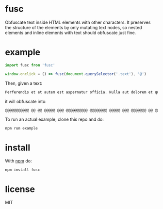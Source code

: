 # fusc

Obfuscate text inside HTML elements with other characters. It preserves
the structure of the elements by only mutating text nodes, so nested elements
and inline elements with text should obfuscate just fine.

# example

```js
import fusc from 'fusc'

window.onclick = () => fusc(document.querySelector('.text'), '@')
```

Then, given a text:

```txt
Perferendis et et autem est aspernatur officia. Nulla aut dolorem et quis corporis. Est numquam tenetur eius eos dolor rerum quaerat omnis. Labore corporis itaque illo aut qui dolorem beatae non. Cumque excepturi quam praesentium animi qui cupiditate quod. Molestias tempore animi optio fugit ducimus omnis.
```

it will obfuscate into:

```txt
@@@@@@@@@@@ @@ @@ @@@@@ @@@ @@@@@@@@@@ @@@@@@@@ @@@@@ @@@ @@@@@@@ @@ @@@@ @@@@@@@@@ @@@ @@@@@@@ @@@@@@@ @@@@ @@@ @@@@@ @@@@@ @@@@@@@ @@@@@@ @@@@@@ @@@@@@@@ @@@@@@ @@@@ @@@ @@@ @@@@@@@ @@@@@@ @@@@ @@@@@@ @@@@@@@@@ @@@@ @@@@@@@@@@@ @@@@@ @@@ @@@@@@@@@@ @@@@@ @@@@@@@@@ @@@@@@@ @@@@@ @@@@@ @@@@@ @@@@@@@ @@@@@@

```

To run an actual example, clone this repo and do:
```
npm run example
```

# install

With [npm](https://npmjs.org) do:

```
npm install fusc
```

# license

MIT

